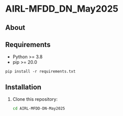 # AIRL-MFDD_DN_May2025
## About

## Requirements

- Python >= 3.8
- pip >= 20.0
```
pip install -r requirements.txt
```
## Installation

1. Clone this repository:
   ```bash
   cd AIRL-MFDD-DN-May2025
